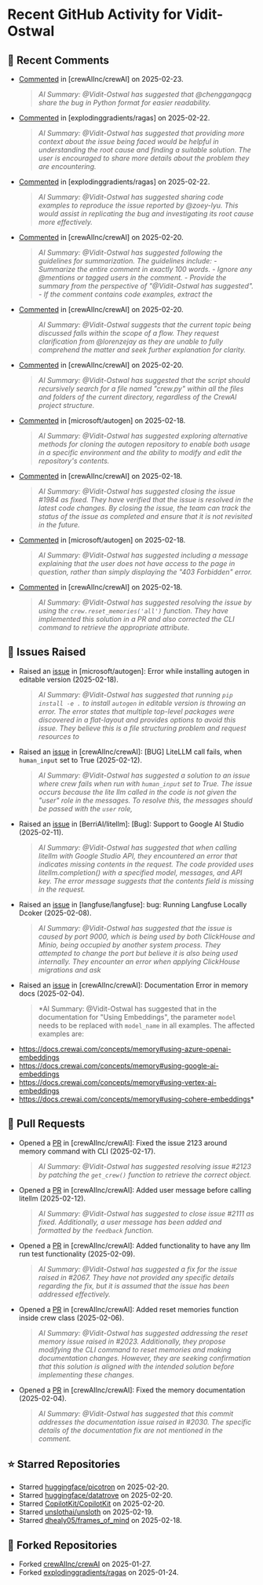 # Recent GitHub Activity for Vidit-Ostwal

## 💬 Recent Comments
- [Commented](https://github.com/crewAIInc/crewAI/issues/2197#issuecomment-2676858424) in [crewAIInc/crewAI] on 2025-02-23.
  > *AI Summary: @Vidit-Ostwal has suggested that @chenggangqcg share the bug in Python format for easier readability.*
- [Commented](https://github.com/explodinggradients/ragas/issues/1932#issuecomment-2676191712) in [explodinggradients/ragas] on 2025-02-22.
  > *AI Summary: @Vidit-Ostwal has suggested that providing more context about the issue being faced would be helpful in understanding the root cause and finding a suitable solution. The user is encouraged to share more details about the problem they are encountering.*
- [Commented](https://github.com/explodinggradients/ragas/issues/1731#issuecomment-2676190883) in [explodinggradients/ragas] on 2025-02-22.
  > *AI Summary: @Vidit-Ostwal has suggested sharing code examples to reproduce the issue reported by @zoey-lyu. This would assist in replicating the bug and investigating its root cause more effectively.*
- [Commented](https://github.com/crewAIInc/crewAI/issues/2051#issuecomment-2671690311) in [crewAIInc/crewAI] on 2025-02-20.
  > *AI Summary: @Vidit-Ostwal has suggested following the guidelines for summarization. The guidelines include: - Summarize the entire comment in exactly 100 words. - Ignore any @mentions or tagged users in the comment. - Provide the summary from the perspective of "@Vidit-Ostwal has suggested". - If the comment contains code examples, extract the*
- [Commented](https://github.com/crewAIInc/crewAI/issues/2123#issuecomment-2670361982) in [crewAIInc/crewAI] on 2025-02-20.
  > *AI Summary: @Vidit-Ostwal suggests that the current topic being discussed falls within the scope of a flow. They request clarification from @lorenzejay as they are unable to fully comprehend the matter and seek further explanation for clarity.*
- [Commented](https://github.com/crewAIInc/crewAI/issues/2123#issuecomment-2670361167) in [crewAIInc/crewAI] on 2025-02-20.
  > *AI Summary: @Vidit-Ostwal has suggested that the script should recursively search for a file named "crew.py" within all the files and folders of the current directory, regardless of the CrewAI project structure.*
- [Commented](https://github.com/microsoft/autogen/issues/5591#issuecomment-2666323375) in [microsoft/autogen] on 2025-02-18.
  > *AI Summary: @Vidit-Ostwal has suggested exploring alternative methods for cloning the autogen repository to enable both usage in a specific environment and the ability to modify and edit the repository's contents.*
- [Commented](https://github.com/crewAIInc/crewAI/pull/1985#issuecomment-2665955523) in [crewAIInc/crewAI] on 2025-02-18.
  > *AI Summary: @Vidit-Ostwal has suggested closing the issue #1984 as fixed. They have verified that the issue is resolved in the latest code changes. By closing the issue, the team can track the status of the issue as completed and ensure that it is not revisited in the future.*
- [Commented](https://github.com/microsoft/autogen/issues/5579#issuecomment-2665605410) in [microsoft/autogen] on 2025-02-18.
  > *AI Summary: @Vidit-Ostwal has suggested including a message explaining that the user does not have access to the page in question, rather than simply displaying the "403 Forbidden" error.*
- [Commented](https://github.com/crewAIInc/crewAI/issues/2123#issuecomment-2664518371) in [crewAIInc/crewAI] on 2025-02-18.
  > *AI Summary: @Vidit-Ostwal has suggested resolving the issue by using the `crew.reset_memories('all')` function. They have implemented this solution in a PR and also corrected the CLI command to retrieve the appropriate attribute.*

## 🐛 Issues Raised
- Raised an [issue](https://github.com/microsoft/autogen/issues/5591) in [microsoft/autogen]: Error while installing autogen in editable version (2025-02-18).
  > *AI Summary: @Vidit-Ostwal has suggested that running `pip install -e .` to install `autogen` in editable version is throwing an error. The error states that multiple top-level packages were discovered in a flat-layout and provides options to avoid this issue. They believe this is a file structuring problem and request resources to*
- Raised an [issue](https://github.com/crewAIInc/crewAI/issues/2111) in [crewAIInc/crewAI]: [BUG] LiteLLM call fails, when `human_input` set to True (2025-02-12).
  > *AI Summary: @Vidit-Ostwal has suggested a solution to an issue where crew fails when run with `human_input` set to True. The issue occurs because the lite llm called in the code is not given the "user" role in the messages. To resolve this, the messages should be passed with the `user` role,*
- Raised an [issue](https://github.com/BerriAI/litellm/issues/8467) in [BerriAI/litellm]: [Bug]: Support to Google AI Studio (2025-02-11).
  > *AI Summary: @Vidit-Ostwal has suggested that when calling litellm with Google Studio API, they encountered an error that indicates missing contents in the request. The code provided uses litellm.completion() with a specified model, messages, and API key. The error message suggests that the contents field is missing in the request.*
- Raised an [issue](https://github.com/langfuse/langfuse/issues/5432) in [langfuse/langfuse]: bug: Running Langfuse Locally Dcoker (2025-02-08).
  > *AI Summary: @Vidit-Ostwal has suggested that the issue is caused by port 9000, which is being used by both ClickHouse and Minio, being occupied by another system process. They attempted to change the port but believe it is also being used internally. They encounter an error when applying ClickHouse migrations and ask*
- Raised an [issue](https://github.com/crewAIInc/crewAI/issues/2030) in [crewAIInc/crewAI]: Documentation Error in memory docs (2025-02-04).
  > *AI Summary: @Vidit-Ostwal has suggested that in the documentation for "Using Embeddings", the parameter `model` needs to be replaced with `model_name` in all examples. The affected examples are:
- https://docs.crewai.com/concepts/memory#using-azure-openai-embeddings
- https://docs.crewai.com/concepts/memory#using-google-ai-embeddings
- https://docs.crewai.com/concepts/memory#using-vertex-ai-embeddings
- https://docs.crewai.com/concepts/memory#using-cohere-embeddings*

## 🚀 Pull Requests
- Opened a [PR](https://github.com/crewAIInc/crewAI/pull/2155) in [crewAIInc/crewAI]: Fixed the issue 2123 around memory command with CLI (2025-02-17).
  > *AI Summary: @Vidit-Ostwal has suggested resolving issue #2123 by patching the `get_crew()` function to retrieve the correct object.*
- Opened a [PR](https://github.com/crewAIInc/crewAI/pull/2112) in [crewAIInc/crewAI]: Added user message before calling litellm (2025-02-12).
  > *AI Summary: @Vidit-Ostwal has suggested to close issue #2111 as fixed. Additionally, a user message has been added and formatted by the `feedback` function.*
- Opened a [PR](https://github.com/crewAIInc/crewAI/pull/2071) in [crewAIInc/crewAI]: Added functionality to have any llm run test functionality (2025-02-09).
  > *AI Summary: @Vidit-Ostwal has suggested a fix for the issue raised in #2067. They have not provided any specific details regarding the fix, but it is assumed that the issue has been addressed effectively.*
- Opened a [PR](https://github.com/crewAIInc/crewAI/pull/2047) in [crewAIInc/crewAI]: Added reset memories function inside crew class (2025-02-06).
  > *AI Summary: @Vidit-Ostwal has suggested addressing the reset memory issue raised in #2023. Additionally, they propose modifying the CLI command to reset memories and making documentation changes. However, they are seeking confirmation that this solution is aligned with the intended solution before implementing these changes.*
- Opened a [PR](https://github.com/crewAIInc/crewAI/pull/2031) in [crewAIInc/crewAI]: Fixed the memory documentation (2025-02-04).
  > *AI Summary: @Vidit-Ostwal has suggested that this commit addresses the documentation issue raised in #2030. The specific details of the documentation fix are not mentioned in the comment.*

## ⭐ Starred Repositories
- Starred [huggingface/picotron](https://github.com/huggingface/picotron) on 2025-02-20.
- Starred [huggingface/datatrove](https://github.com/huggingface/datatrove) on 2025-02-20.
- Starred [CopilotKit/CopilotKit](https://github.com/CopilotKit/CopilotKit) on 2025-02-20.
- Starred [unslothai/unsloth](https://github.com/unslothai/unsloth) on 2025-02-19.
- Starred [dhealy05/frames_of_mind](https://github.com/dhealy05/frames_of_mind) on 2025-02-18.

## 🍴 Forked Repositories
- Forked [crewAIInc/crewAI](https://github.com/Vidit-Ostwal/crewAI) on 2025-01-27.
- Forked [explodinggradients/ragas](https://github.com/Vidit-Ostwal/ragas) on 2025-01-24.
